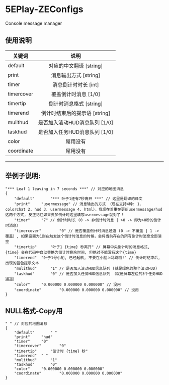 # 5EPlay-ZEConfigs
Console message manager
## 使用说明
| 关键词 | 说明                                                                       |
|----------|:----------------------------------------------------------------------------:|
| default  | 对应的中文翻译 [string] |
| print | 消息输出方式 [string] |
| timer  | 消息倒计时时长 [int] |
| timercover  | 覆盖倒计时消息 [1/0] |
| timertip  | 倒计时消息格式 [string] |
| timerend  | 倒计时结束后的提示语 [string] |
| mulithud  | 是否加入滚动HUD消息队列 [1/0] |
| taskhud  | 是否加入任务HUD消息队列 [1/0] |
| color  | 屌用没有 |
| coordinate  | 屌用没有 |
---

## 举例子说明:
```
"*** Leaf 1 leaving in 7 seconds ***" // 对应的地图消息
{
	"default"		"*** 叶子1还有7秒离开 ***" // 这里是翻译的译文
	"print"		"usermessage" // 消息输出的方式 （现在支持4种: 1. colorchat 2. hud 3. usermessage 4. html），我现在着重在更新usermessage/hud这两个方式, 反正记住如果要加倒计时这里填写usermessage就对了！
	"timer"		"7" // 倒计时时长 (0 -> 非倒计时消息 | >0 -> 即为>0秒的倒计时消息）
	"timercover"		"0" // 是否覆盖倒计时消息通道 (0 -> 不覆盖 | 1 -> 覆盖）, 如果设置为1则在触发这个倒计时消息的时候，会将当前存在的所有倒计时消息全部清空
	"timertip"		"叶子1 {time} 秒离开" // 屏幕中央倒计时的消息格式, {time} 会在代码中自动替换为倒计时剩余时间, 但绝对不能没有这个{time}
	"timerend"	"叶子1号小船, 已经起航, 不要在小船上乱跳哦!" // 倒计时结束后, 出现的蓝色提示文本
	"mulithud"		"1" // 是否加入滚动HUD信息队列 (就是绿色的那个滚动HUD)
	"taskhud"		"0" // 是否加入任务HUD信息队列 （就是屏幕左边的3个任务HUD通道）
	"color"		"0.000000 0.000000 0.000000" // 没用
	"coordinate"		"0.000000 0.000000 0.000000" // 没用
}
```

## NULL格式-Copy用
```
" " // 对应的地图消息
{
	"default"		" "
	"print"		"hud"
	"timer"		"0"
	"timercover"		"0" 
	"timertip"		"倒计时 {time} 秒"
	"timerend"	" "
	"mulithud"		"1" 
	"taskhud"		"0"
	"color"		"0.000000 0.000000 0.000000"
	"coordinate"		"0.000000 0.000000 0.000000"
}
```
